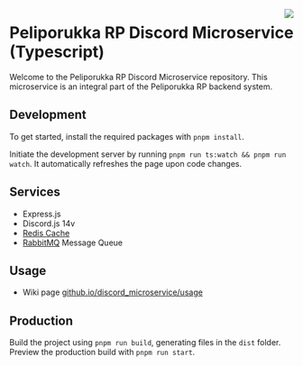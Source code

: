 <a href="https://pprp.fi/"><img src="https://i.imgur.com/1MrKKwu.png" align="right" /></a>

# Peliporukka RP Discord Microservice (Typescript)

Welcome to the Peliporukka RP Discord Microservice repository. This microservice is an integral part of the Peliporukka RP backend system.

## Development

To get started, install the required packages with `pnpm install`.

Initiate the development server by running `pnpm run ts:watch && pnpm run watch`. It automatically refreshes the page upon code changes.

## Services

- Express.js
- Discord.js 14v
- [Redis Cache](https://redis.io/)
- [RabbitMQ](https://www.rabbitmq.com/) Message Queue

## Usage
- Wiki page [github.io/discord_microservice/usage](https://aik-10.github.io/discord_microservice/usage)

## Production

Build the project using `pnpm run build`, generating files in the `dist` folder. Preview the production build with `pnpm run start`.
